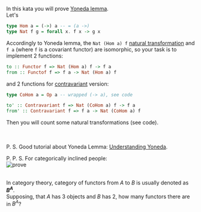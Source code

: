 In this kata you will prove [Yoneda lemma](https://en.wikipedia.org/wiki/Yoneda_lemma).
<br>
Let's
```haskell
type Hom a = (->) a -- = (a ->)
type Nat f g = forall x. f x -> g x
```
Accordingly to Yoneda lemma, the `Nat (Hom a) f` [natural transformation](https://en.wikipedia.org/wiki/Natural_transformation) and `f a` (where `f` is a covariant functor) are isomorphic, so your task is to implement 2 functions:
```haskell
to :: Functor f => Nat (Hom a) f -> f a
from :: Functof f => f a -> Nat (Hom a) f
```
and 2 functions for [contravariant](https://en.wikipedia.org/wiki/Functor#Covariance_and_contravariance) version:
```haskell
type CoHom a = Op a -- wrapped (-> a), see code

to' :: Contravariant f => Nat (CoHom a) f -> f a
from' :: Contravariant f => f a -> Nat (CoHom a) f
```
Then you will count some natural transformations (see code).
<br>
<br>
<br>

P. S. Good tutorial about Yoneda Lemma: [Understanding Yoneda](https://bartoszmilewski.com/2013/05/15/understanding-yoneda/).
<br>

P. P. S. For categorically inclined people:
<br>
<img src="https://upload.wikimedia.org/wikipedia/commons/b/b1/Yoneda_lemma_cd.svg" alt="prove">
<br>
<br>

In category theory, category of functors from <i>A</i> to <i>B</i> is usually denoted as <i><b>B<sup>A</sup></b></i>.
<br>
Supposing, that <i>A</i> has 3 objects and <i>B</i> has 2, how many functors there are in <i>B<sup>A</sup></i>?